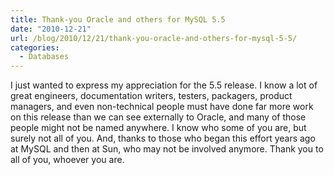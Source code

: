```yaml
---
title: Thank-you Oracle and others for MySQL 5.5
date: "2010-12-21"
url: /blog/2010/12/21/thank-you-oracle-and-others-for-mysql-5-5/
categories:
  - Databases
---
```

I just wanted to express my appreciation for the 5.5 release. I know a lot of great engineers, documentation writers, testers, packagers, product managers, and even non-technical people must have done far more work on this release than we can see externally to Oracle, and many of those people might not be named anywhere. I know who some of you are, but surely not all of you. And, thanks to those who began this effort years ago at MySQL and then at Sun, who may not be involved anymore. Thank you to all of you, whoever you are.


